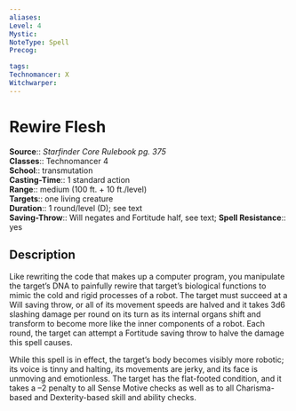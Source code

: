 ```yaml
---
aliases: 
Level: 4
Mystic: 
NoteType: Spell
Precog: 

tags: 
Technomancer: X
Witchwarper: 
---
```


# Rewire Flesh

**Source**:: _Starfinder Core Rulebook pg. 375_  
**Classes**:: Technomancer 4  
**School**:: transmutation  
**Casting-Time**:: 1 standard action  
**Range**:: medium (100 ft. + 10 ft./level)  
**Targets**:: one living creature  
**Duration**:: 1 round/level (D); see text  
**Saving-Throw**:: Will negates and Fortitude half, see text;
**Spell Resistance**:: yes

## Description

Like rewriting the code that makes up a computer program, you manipulate the target’s DNA to painfully rewire that target’s biological functions to mimic the cold and rigid processes of a robot. The target must succeed at a Will saving throw, or all of its movement speeds are halved and it takes 3d6 slashing damage per round on its turn as its internal organs shift and transform to become more like the inner components of a robot. Each round, the target can attempt a Fortitude saving throw to halve the damage this spell causes.  
  
While this spell is in effect, the target’s body becomes visibly more robotic; its voice is tinny and halting, its movements are jerky, and its face is unmoving and emotionless. The target has the flat-footed condition, and it takes a –2 penalty to all Sense Motive checks as well as to all Charisma-based and Dexterity-based skill and ability checks.

